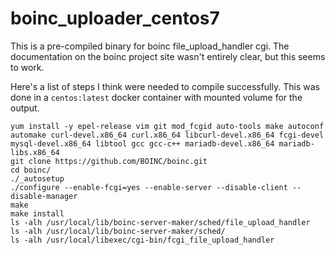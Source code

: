 # boinc_uploader_centos7
This is a pre-compiled binary for boinc file_upload_handler cgi. The documentation on the boinc project site wasn't entirely clear, but this seems to work.

Here's a list of steps I think were needed to compile successfully. This was done in a `centos:latest` docker container with mounted volume for the output.

```
yum install -y epel-release vim git mod_fcgid auto-tools make autoconf automake curl-devel.x86_64 curl.x86_64 libcurl-devel.x86_64 fcgi-devel mysql-devel.x86_64 libtool gcc gcc-c++ mariadb-devel.x86_64 mariadb-libs.x86_64
git clone https://github.com/BOINC/boinc.git
cd boinc/
./_autosetup
./configure --enable-fcgi=yes --enable-server --disable-client --disable-manager
make
make install
ls -alh /usr/local/lib/boinc-server-maker/sched/file_upload_handler
ls -alh /usr/local/lib/boinc-server-maker/sched/
ls -alh /usr/local/libexec/cgi-bin/fcgi_file_upload_handler
```

